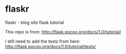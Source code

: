 # flaskr
flaskr - blog site flask tutorial

This repo is from:
http://flask.pocoo.org/docs/1.0/tutorial/

I still need to add the tests from here:
http://flask.pocoo.org/docs/1.0/tutorial/tests/
